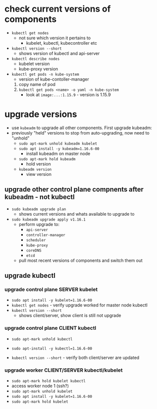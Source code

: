 # check current versions of components

- `kubectl get nodes`
    - not sure which version it pertains to
        - kubelet, kubectl, kubecontroller etc
- `kubectl version --short`
    - shows version of kubectl and api-server
- `kubectl describe nodes`
    - kubelet version
    - kube-proxy version
- `kubectl get pods -n kube-system`
    - version of kube-contoller-manager
    1. copy name of pod
    2. `kubectl get pods <name> -o yaml -n kube-system`
        - look at `image:...:1.15.9` - version is 1.15.9

# upgrade versions
- use `kubeadm` to upgrade all other components. First upgrade kubeadm:
- previously "held" versions to stop from auto-upgrading, now need to "unhold"
    - `sudo apt-mark unhold kubeadm kubelet`
    - `sudo apt install -y kubeadm=1.16.6-00`
        - install kubeadm on master node
    - `sudo apt-mark hold kubeadm`
        - hold version
    - `kubeadm version`
        - view version

## upgrade other control plane compnents after kubeadm - not kubectl
- `sudo kubeadm upgrade plan`
    - shows current versions and whats available to upgrade to
- `sudo kubeadm upgrade apply v1.16.1`
    - perform upgrade to:
        - `api-server`
        - `controller-manager`
        - `scheduler`
        - `kube-proxy`
        - `coreDNS`
        - `etcd`
    - pull most recent versions of components and switch them out

## upgrade kubectl

### upgrade control plane SERVER kubelet
- `sudo apt install -y kubelet=1.16.6-00`
- `kubectl get nodes` - verify upgrade worked for master node kubectl
- `kubectl version --short`
    - shows client/server, show client is still not upgrade

### upgrade control plane CLIENT kubectl
- `sudo apt-mark unhold kubectl`
- `sudo apt-install -y kubectl=1.16.6-00`

- `kubectl version --short` - verify both client/server are updated

### upgrade worker CLIENT/SERVER kubectl/kubelet
- `sudo apt-mark hold kubelet kubectl`
- access worker node 1 (ssh?)
- `sudo apt-mark unhold kubelet`
- `sudo apt install -y kubelet=1.16.6-00`
- `sudo apt-mark hold kubelet`